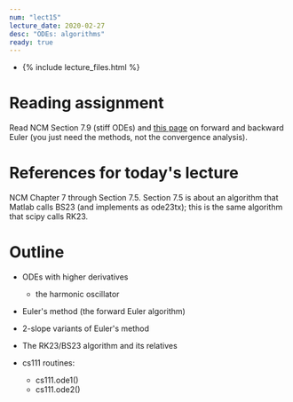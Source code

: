 ```yaml
---
num: "lect15"
lecture_date: 2020-02-27
desc: "ODEs: algorithms"
ready: true
---
```


* {% include lecture_files.html %}

# Reading assignment

Read NCM Section 7.9 (stiff ODEs) and
[this page](http://web.mit.edu/10.001/Web/Course_Notes/Differential_Equations_Notes/node3.html) on forward and backward Euler 
(you just need the methods, not the convergence analysis).

# References for today's lecture

NCM Chapter 7 through Section 7.5.
Section 7.5 is about an algorithm that 
Matlab calls BS23 (and implements as ode23tx);
this is the same algorithm that scipy calls RK23.

# Outline

- ODEs with higher derivatives
  - the harmonic oscillator

- Euler's method (the forward Euler algorithm)
- 2-slope variants of Euler's method
- The RK23/BS23 algorithm and its relatives

- cs111 routines:
  - cs111.ode1()
  - cs111.ode2()
